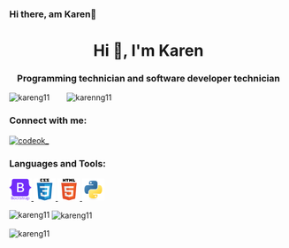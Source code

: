 ### Hi there, am Karen👋
<h1 align="center">Hi 👋, I'm Karen</h1>
<h3 align="center"> Programming technician and software developer technician </h3>

<img align="right" alt="karenng11" width="400" src="https://imgur.com/a/y7s8W4I">

<p align="left"> <img src="https://komarev.com/ghpvc/?username=KarenG11&label=Profile%20views&color=0e75b6&style=flat" alt="kareng11" /> </p>


<h3 align="left">Connect with me:</h3>
<p align="left">
<a href="https://www.instagram.com/codeok_/" target="blank"><img align="center" src="https://raw.githubusercontent.com/rahuldkjain/github-profile-readme-generator/master/src/images/icons/Social/instagram.svg" alt="codeok_" height="30" width="40" /></a>
</p>

<h3 align="left">Languages and Tools:</h3>
<p align="left"> <a href="#" target="_blank" rel="noreferrer"> <img src="https://raw.githubusercontent.com/devicons/devicon/master/icons/bootstrap/bootstrap-plain-wordmark.svg" alt="bootstrap" width="40" height="40"/> </a> <a href="#" target="_blank" rel="noreferrer"> <img src="https://raw.githubusercontent.com/devicons/devicon/master/icons/css3/css3-original-wordmark.svg" alt="css3" width="40" height="40"/> </a> <a href="#" target="_blank" rel="noreferrer"> <img src="https://raw.githubusercontent.com/devicons/devicon/master/icons/html5/html5-original-wordmark.svg" alt="html5" width="40" height="40"/> </a> <a href="#" target="_blank" rel="noreferrer"> <img src="https://raw.githubusercontent.com/devicons/devicon/master/icons/python/python-original.svg" alt="python" width="40" height="40"/> </a> </p>

<p><img align="left" src="https://github-readme-stats.vercel.app/api?username=kareng11&show_icons=true&locale=en" alt="kareng11" /></p>

<p>&nbsp;<img align="center" src="https://github-readme-stats.vercel.app/api/top-langs?username=KarenG11&show_icons=true&locale=en&layout=compact" alt="kareng11" /></p>

<p><img align="center" src="https://github-readme-streak-stats.herokuapp.com/?user=KarenG11" alt="kareng11" /></p>

   
